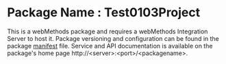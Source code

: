 # Package Name : Test0103Project
This is a webMethods package and requires a webMethods Integration Server to host it. Package versioning and configuration can be found in the package [manifest](./Test0103Project/manifest.v3) file. Service and API documentation is available on the package's home page http://&lt;server&gt;:&lt;port&gt;/&lt;packagename>.